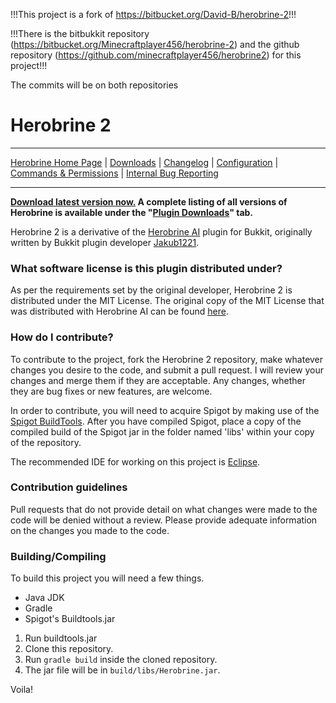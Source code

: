 !!!This project is a fork of https://bitbucket.org/David-B/herobrine-2!!!

!!!There is the bitbukkit repository (https://bitbucket.org/Minecraftplayer456/herobrine-2)
and the github repository (https://github.com/minecraftplayer456/herobrine2) for this project!!!

The commits will be on both repositories

# Herobrine 2 #

----

[Herobrine Home Page](https://theprogrammersworld.net/adflyBitbucketRedirs.php?redirid=1)
| [Downloads](https://theprogrammersworld.net/adflyBitbucketRedirs.php?redirid=2)
| [Changelog](https://theprogrammersworld.net/adflyBitbucketRedirs.php?redirid=5)
| [Configuration](https://theprogrammersworld.net/adflyBitbucketRedirs.php?redirid=4)
| [Commands & Permissions](https://theprogrammersworld.net/adflyBitbucketRedirs.php?redirid=3)
| [Internal Bug Reporting](https://theprogrammersworld.net/adflyBitbucketRedirs.php?redirid=24)

----

**[Download latest version now.](https://theprogrammersworld.net/adflyBitbucketRedirs.php?redirid=9) A complete listing
of all versions of Herobrine is available under
the "[Plugin Downloads](https://theprogrammersworld.net/adflyBitbucketRedirs.php?redirid=10)" tab.**

Herobrine 2 is a derivative of the [Herobrine AI](https://theprogrammersworld.net/adflyBitbucketRedirs.php?redirid=11)
plugin for Bukkit, originally written by Bukkit plugin
developer [Jakub1221](https://theprogrammersworld.net/adflyBitbucketRedirs.php?redirid=12).

### What software license is this plugin distributed under? ###

As per the requirements set by the original developer, Herobrine 2 is distributed under the MIT License. The original
copy of the MIT License that was distributed with Herobrine AI can be
found [here](https://theprogrammersworld.net/adflyBitbucketRedirs.php?redirid=13).

### How do I contribute? ###

To contribute to the project, fork the Herobrine 2 repository, make whatever changes you desire to the code, and submit
a pull request. I will review your changes and merge them if they are acceptable. Any changes, whether they are bug
fixes or new features, are welcome.

In order to contribute, you will need to acquire Spigot by making use of
the [Spigot BuildTools](https://theprogrammersworld.net/adflyBitbucketRedirs.php?redirid=14). After you have compiled
Spigot, place a copy of the compiled build of the Spigot jar in the folder named 'libs' within your copy of the
repository.

The recommended IDE for working on this project
is [Eclipse](https://theprogrammersworld.net/adflyBitbucketRedirs.php?redirid=15).

### Contribution guidelines ###

Pull requests that do not provide detail on what changes were made to the code will be denied without a review. Please
provide adequate information on the changes you made to the code.

### Building/Compiling ###

To build this project you will need a few things.

- Java JDK
- Gradle
- Spigot's Buildtools.jar

1. Run buildtools.jar
2. Clone this repository.
3. Run `gradle build` inside the cloned repository.
4. The jar file will be in `build/libs/Herobrine.jar`.

Voila!